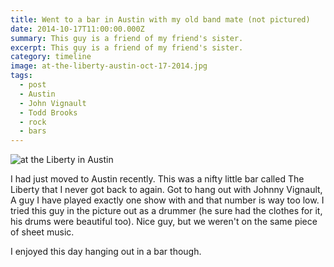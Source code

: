 ```yaml
---
title: Went to a bar in Austin with my old band mate (not pictured)
date: 2014-10-17T11:00:00.000Z
summary: This guy is a friend of my friend's sister.
excerpt: This guy is a friend of my friend's sister.
category: timeline
image: at-the-liberty-austin-oct-17-2014.jpg
tags:
  - post 
  - Austin
  - John Vignault
  - Todd Brooks
  - rock
  - bars
---
```


![at the Liberty in Austin](/static/img/timeline/at-the-liberty-austin-oct-17-2014.jpg "at the Liberty in Austin")

I had just moved to Austin recently. This was a nifty little bar called The Liberty that I never got back to again. Got to hang out with Johnny Vignault, A guy I have played exactly one show with and that number is way too low. I tried this guy in the picture out as a drummer (he sure had the clothes for it, his drums were beautiful too). Nice guy, but we weren't on the same piece of sheet music.

I enjoyed this day hanging out in a bar though.